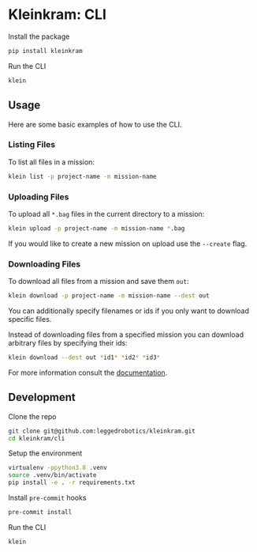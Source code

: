 # Kleinkram: CLI

Install the package

```bash
pip install kleinkram
```

Run the CLI

```bash
klein
```

## Usage

Here are some basic examples of how to use the CLI.

### Listing Files

To list all files in a mission:

```bash
klein list -p project-name -m mission-name
```

### Uploading Files

To upload all `*.bag` files in the current directory to a mission:

```bash
klein upload -p project-name -m mission-name *.bag
```

If you would like to create a new mission on upload use the `--create` flag.

### Downloading Files

To download all files from a mission and save them `out`:

```bash
klein download -p project-name -m mission-name --dest out
```

You can additionally specify filenames or ids if you only want to download specific files.

Instead of downloading files from a specified mission you can download arbitrary files by specifying their ids:

```bash
klein download --dest out *id1* *id2* *id3*
```

For more information consult the [documentation](https://docs.datasets.leggedrobotics.com/usage/cli/cli-getting-started.html).

## Development

Clone the repo

```bash
git clone git@github.com:leggedrobotics/kleinkram.git
cd kleinkram/cli
```

Setup the environment

```bash
virtualenv -ppython3.8 .venv
source .venv/bin/activate
pip install -e . -r requirements.txt
```

Install `pre-commit` hooks

```bash
pre-commit install
```

Run the CLI

```bash
klein
```

